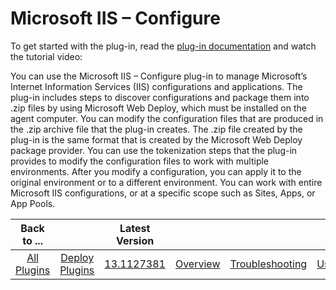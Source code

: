 
Microsoft IIS – Configure
=========================


To get started with the plug-in, read the [plug-in 
documentation](http://developer.ibm.com/urbancode/plugindoc/ibmucd/iis-configuration/1-2/) and watch the tutorial video:




You can use the Microsoft IIS – Configure plug-in to manage Microsoft’s Internet Information Services (IIS) 
configurations and applications. The plug-in includes steps to discover configurations and package them into .zip files 
by using Microsoft Web Deploy, which must be installed on the agent computer. You can modify the configuration files 
that are produced in the .zip archive file that the plug-in creates. The .zip file created by the plug-in is the same 
format that is created by the Microsoft Web Deploy package provider. You can use the tokenization steps that the plug-in
 provides to modify the configuration files to work with multiple environments. After you modify a configuration, you 
can apply it to the original environment or to a different environment. You can work with entire Microsoft IIS 
configurations, or at a specific scope such as Sites, Apps, or App Pools.




|Back to ...||Latest Version||||||
| :---: | :---: | :---: | :---: | :---: | :---: | :---: | :---: |
|[All Plugins](../../index.md)|[Deploy Plugins](../README.md)|[13.1127381](https://raw.githubusercontent.com/UrbanCode/IBM-UCD-PLUGINS/main/files/iis-configuration/ucd-IIS-Configuration-13.1127381.zip)|[Overview](overview.md)|[Troubleshooting](troubleshooting.md)|[Usage](usage.md)|[Steps](steps.md)|[Downloads](downloads.md)|
